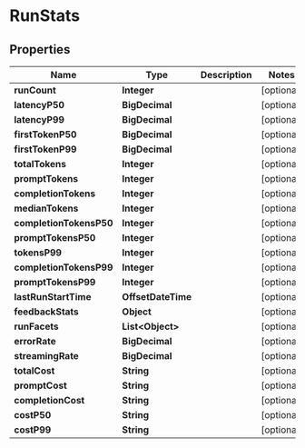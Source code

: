 

# RunStats


## Properties

| Name | Type | Description | Notes |
|------------ | ------------- | ------------- | -------------|
|**runCount** | **Integer** |  |  [optional] |
|**latencyP50** | **BigDecimal** |  |  [optional] |
|**latencyP99** | **BigDecimal** |  |  [optional] |
|**firstTokenP50** | **BigDecimal** |  |  [optional] |
|**firstTokenP99** | **BigDecimal** |  |  [optional] |
|**totalTokens** | **Integer** |  |  [optional] |
|**promptTokens** | **Integer** |  |  [optional] |
|**completionTokens** | **Integer** |  |  [optional] |
|**medianTokens** | **Integer** |  |  [optional] |
|**completionTokensP50** | **Integer** |  |  [optional] |
|**promptTokensP50** | **Integer** |  |  [optional] |
|**tokensP99** | **Integer** |  |  [optional] |
|**completionTokensP99** | **Integer** |  |  [optional] |
|**promptTokensP99** | **Integer** |  |  [optional] |
|**lastRunStartTime** | **OffsetDateTime** |  |  [optional] |
|**feedbackStats** | **Object** |  |  [optional] |
|**runFacets** | **List&lt;Object&gt;** |  |  [optional] |
|**errorRate** | **BigDecimal** |  |  [optional] |
|**streamingRate** | **BigDecimal** |  |  [optional] |
|**totalCost** | **String** |  |  [optional] |
|**promptCost** | **String** |  |  [optional] |
|**completionCost** | **String** |  |  [optional] |
|**costP50** | **String** |  |  [optional] |
|**costP99** | **String** |  |  [optional] |



